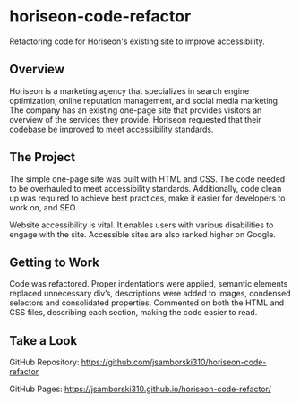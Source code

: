 # horiseon-code-refactor
Refactoring code for Horiseon's existing site to improve accessibility.

## Overview

Horiseon is a marketing agency that specializes in search engine optimization, online reputation management, and social media marketing. The company has an existing one-page site that provides visitors an overview of the services they provide. Horiseon requested that their codebase be improved to meet accessibility standards. 

## The Project

The simple one-page site was built with HTML and CSS. The code needed to be overhauled to meet accessibility standards. Additionally, code clean up was required to achieve best practices, make it easier for developers to work on, and SEO. 

Website accessibility is vital. It enables users with various disabilities to engage with the site. Accessible sites are also ranked higher on Google.

## Getting to Work

Code was refactored. Proper indentations were applied, semantic elements replaced unnecessary div’s, descriptions were added to images, condensed selectors and consolidated properties. Commented on both the HTML and CSS files, describing each section, making the code easier to read. 

## Take a Look

GitHub Repository: https://github.com/jsamborski310/horiseon-code-refactor

GitHub Pages: https://jsamborski310.github.io/horiseon-code-refactor/
